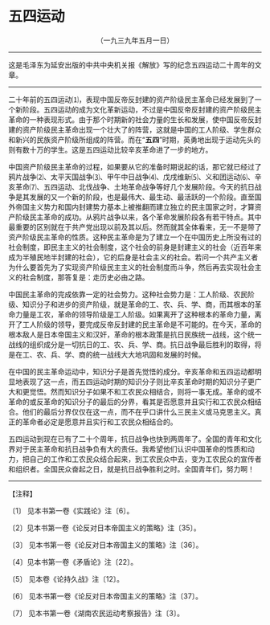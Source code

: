 # 五四运动
<center class="auther">（一九三九年五月一日）</center>&#13;
&#13;


---

这是毛泽东为延安出版的中共中央机关报《解放》写的纪念五四运动二十周年的文章。
---


二十年前的五四运动⑴，表现中国反帝反封建的资产阶级民主革命已经发展到了一个新阶段。五四运动的成为文化革新运动，不过是中国反帝反封建的资产阶级民主革命的一种表现形式。由于那个时期新的社会力量的生长和发展，使中国反帝反封建的资产阶级民主革命出现一个壮大了的阵营，这就是中国的工人阶级、学生群众和新兴的民族资产阶级所组成的阵营。而在“<b>五四</b>”时期，英勇地出现于运动先头的则有数十万的学生。这是五四运动比较辛亥革命进了一步的地方。 
 
中国资产阶级民主革命的过程，如果要从它的准备时期说起的话，那它就已经过了鸦片战争⑵、太平天国战争⑶、甲午中日战争⑷、戊戌维新⑸、义和团运动⑹、辛亥革命⑺、五四运动、北伐战争、土地革命战争等好几个发展阶段。今天的抗日战争是其发展的又一个新的阶段，也是最伟大、最生动、最活跃的一个阶段。直至国外帝国主义势力和国内封建势力基本上被推翻而建立独立的民主国家之时，才算资产阶级民主革命的成功。从鸦片战争以来，各个革命发展阶段各有若干特点。其中最重要的区别就在于共产党出现以前及其以后。然而就其全体看来，无一不是带了资产阶级民主革命的性质。这种民主革命是为了建立一个在中国历史上所没有过的社会制度，即民主主义的社会制度，这个社会的前身是封建主义的社会（近百年来成为半殖民地半封建的社会），它的后身是社会主义的社会。若问一个共产主义者为什么要首先为了实现资产阶级民主主义的社会制度而斗争，然后再去实现社会主义的社会制度，那答复是：走历史必由之路。 
 
中国民主革命的完成依靠一定的社会势力。这种社会势力是：工人阶级、农民阶级、知识分子和进步的资产阶级，就是革命的工、农、兵、学、商，而其根本的革命力量是工农，革命的领导阶级是工人阶级。如果离开了这种根本的革命力量，离开了工人阶级的领导，要完成反帝反封建的民主革命是不可能的。在今天，革命的根本敌人是日本帝国主义和汉奸，革命的根本政策是抗日民族统一战线，这个统一战线的组织成分是一切抗日的工、农、兵、学、商。抗日战争最后胜利的取得，将是在工、农、兵、学、商的统一战线大大地巩固和发展的时候。 
 
在中国的民主革命运动中，知识分子是首先觉悟的成分。辛亥革命和五四运动都明显地表现了这一点，而五四运动时期的知识分子则比辛亥革命时期的知识分子更广大和更觉悟。然而知识分子如果不和工农民众相结合，则将一事无成。革命的或不革命的或反革命的知识分子的最后的分界，看其是否愿意并且实行和工农民众相结合。他们的最后分界仅仅在这一点，而不在乎口讲什么三民主义或马克思主义。真正的革命者必定是愿意并且实行和工农民众相结合的。 
 
五四运动到现在已有了二十个周年，抗日战争也快到两周年了。全国的青年和文化界对于民主革命和抗日战争负有大的责任。我希望他们认识中国革命的性质和动力，把自己的工作和工农民众结合起来，到工农民众中去，变为工农民众的宣传者和组织者。全国民众奋起之日，就是抗日战争胜利之时。全国青年们，努力啊！
 

---


【注释】 
 
〔1〕 见本书第一卷《实践论》注〔6〕。 
 
〔2〕见本书第一卷《论反对日本帝国主义的策略》注〔35〕。 
 
〔3〕 见本书第一卷《论反对日本帝国主义的策略》注〔36〕。 
 
〔4〕见本书第一卷《矛盾论》注〔22〕。 
 
〔5〕 见本卷《论持久战》注〔12〕。 
 
〔6〕 见本书第一卷《论反对日本帝国主义的策略》注〔37〕。 
 
〔7〕 见本书第一卷《湖南农民运动考察报告》注〔3〕。
 
